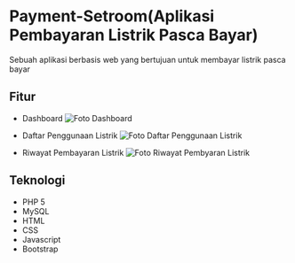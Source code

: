 # Payment-Setroom(Aplikasi Pembayaran Listrik Pasca Bayar)

Sebuah aplikasi berbasis web yang bertujuan untuk membayar listrik pasca bayar

## Fitur

- Dashboard
  ![Foto Dashboard](ss_program/dashboard.png "Dashboard Agen")

- Daftar Penggunaan Listrik
  ![Foto Daftar Penggunaan Listrik ](ss_program/daftar_penggunaan.png "Daftar Penggunaan Listrik")

- Riwayat Pembayaran Listrik
  ![Foto Riwayat Pembyaran Listrik](ss_program/riwayat_transaksi.png "Riwayat Pembayaran Listrik")

## Teknologi

- PHP 5
- MySQL
- HTML
- CSS
- Javascript
- Bootstrap
